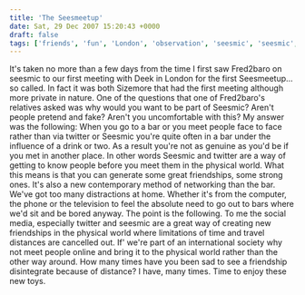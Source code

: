 ```yaml
---
title: 'The Seesmeetup'
date: Sat, 29 Dec 2007 15:20:43 +0000
draft: false
tags: ['friends', 'fun', 'London', 'observation', 'seesmic', 'seesmic', 'social media', 'social media', 'social networking', 'twitter', 'twitter']
---
```


It's taken no more than a few days from the time I first saw Fred2baro on seesmic to our first meeting with Deek in London for the first Seesmeetup... so called. In fact it was both Sizemore that had the first meeting although more private in nature. One of the questions that one of Fred2baro's relatives asked was why would you want to be part of Seesmic? Aren't people pretend and fake? Aren't you uncomfortable with this? My answer was the following: When you go to a bar or you meet people face to face rather than via twitter or Seesmic you're quite often in a bar under the influence of a drink or two. As a result you're not as genuine as you'd be if you met in another place. In other words Seesmic and twitter are a way of getting to know people before you meet them in the physical world. What this means is that you can generate some great friendships, some strong ones. It's also a new contemporary method of networking than the bar. We've got too many distractions at home. Whether it's from the computer, the phone or the television to feel the absolute need to go out to bars where we'd sit and be bored anyway. The point is the following. To me the social media, especially twitter and seesmic are a great way of creating new friendships in the physical world where limitations of time and travel distances are cancelled out. If' we're part of an international society why not meet people online and bring it to the physical world rather than the other way around. How many times have you been sad to see a friendship disintegrate because of distance? I have, many times. Time to enjoy these new toys.